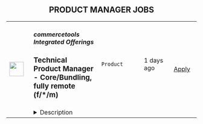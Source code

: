 <div align="center"><h2>PRODUCT MANAGER JOBS</h2></div><table><tr>
                <td width="100" height="100" rowspan="2">
                    <img src="https://wwr-pro.s3.amazonaws.com/logos/0081/6920/logo.gif" width="38px" height="auto">
                </td>
                <td width="300">
                    <h5>commercetools Integrated Offerings</h5>
                    <h3> Technical Product Manager - Core/Bundling, fully remote (f/*/m)</h3>
                </td>
                <td width="300">
                    <code>Product</code>
                </td>
                <td width="200">
                <text>1 days ago</text>
                </td>
                <td width="100" rowspan="2">
                <a href="https://weworkremotely.com/remote-jobs/commercetools-integrated-offerings-technical-product-manager-core-bundling-fully-remote-f-m" align="right" target="_blank">Apply</a>
                </td>
            </tr>
            <tr>
                <td colspan="3">
                <details><summary>Description</summary>
                <img src="https://we-work-remotely.imgix.net/logos/0081/6920/logo.gif?ixlib=rails-4.0.0&w=50&h=50&dpr=2&fit=fill&auto=compress" />

<p>
  <strong>Headquarters:</strong> Munich
    <br /><strong>URL:</strong> <a href="https://commercetools.com/careers/jobs">https://commercetools.com/careers/jobs</a>
</p>

<div>
<strong><br>Location</strong>: No location restrictions, we hire remotely worldwide 🌍<br><br>
</div><div>
<strong>Language:</strong> We operate internally and externally in English (US)<br><br>
</div><div>
<strong>Hours:</strong> 40 hours per week for full-time. You are free to choose your own hours as long as there's some overlap during the daytime of our CET team for meetings and other internal cultural events<br><br>
</div><div>
<strong>Part-time options:</strong> We will consider part-time options for this role, mention what you are looking for in your application<br><br>
</div><div>
<strong>Level: Mid </strong>(3+ years)<br><br>
</div><div>
<strong>Salary:</strong> We are looking to offer around €51,000 to €77,000 for this role depending on experience and location<br><br>
</div><div>
<br><br>
</div><div>
<strong>---------------------------------------—<br></strong><br>
</div><div>
<br><br>
</div><div>
<strong>🌟 The Opportunity<br></strong><br>
</div><div>
<br>Together with the Senior Product leadership (CPO, VP Product, etc.), this enthusiastic global Product team is defining our product vision and roadmap. <br><br>
</div><div>commercetools for Growth is a newly created solution (and team) that will enable Scaling Brands &amp; Merchants to quickly launch on a flexible, best-in-class composable stack with low effort and without the need for a big development team, keeping their iteration speed high to optimize business outcomes. The key to achieving this is to build a bundle of market-leading MACH products (commercetools products and partner products) that are perfectly connected and pre-configured. This will enable Scaling Brand and Merchants to launch quickly, iterate fast through business-user tooling and make sure that this is the last re-platforming they will ever have to do. <br><br>
</div><div>This is a great opportunity to marshal a product that has the potential to have a long-lasting impact on the commerce landscape for aspiring brands and retailers. If you are looking for a place where your contribution makes a difference, and if you never want to stop learning and growing, join our product management team!<br><br>
</div><div>
<br><strong><br>🚀 Your Mission<br></strong><br>
</div><ul>
<li>Design and improve the vision and implementation of the actual bundle of MACH products that form commercetools for Growth</li>
<li>Make sure (together with engineering), that the technical architecture of the commercetools for Growth bundle is best-in-class</li>
<li>Own the connectors between the MACH products in the bundle from a product perspective</li>
<li>Lead initiatives to enhance the experience of customer interaction with such a bundled solution (e.g. SSO, business user interface, etc.)</li>
<li>In the end, build the core of the commercetools for Growth solution, so the “Fast-Launch-Store team” (second team in commercetools for Growth) can take the bundle and pre-configure it and enhance it to enable the customers to launch faster and faster</li>
<li>Think big, scope small, and quickly iterate collectively with your team to make sure that you solve the right problems</li>
<li>Use your product sense, collectively with a qualitative and data-informed approach to creating a solution brands and retailers love</li>
<li>Become part of our product community. We like to grow and learn together, including regular knowledge exchange sessions plus coaching from peers and the Head of Product.<br><br>
</li>
</ul><div><br></div><div>
<strong>👉 What is it like working in our team?<br></strong><br>
</div><div>
<strong>”</strong><em>We focus on solving customers' problems. To do that, we have to constantly learn new things. We have to rely on each other, trust each other, and know each other's strengths. The way we work together as a team makes this seem easy and gives a true sense of collaboration</em><strong>.” — Catherine, Product Manager<br><br></strong><br>
</div><div>
<strong><br>💪 What you will accomplish in your first 90-days<br></strong><br>
</div><ul>
<li>Comprehend the strategy, including market landscape, contenders, differentiation, and our business model guiding up to our vision</li>
<li>Get to know the company, the different teams, and how you can be an ally</li>
<li>Get to know your cross-functional team, take part in planning, co-working sessions, and other ceremonies</li>
<li>Get to know the business buyers by attending customer and prospect meetings and reading notes from previous sessions</li>
<li>Comprehend our commercetools for Growth architecture to know better how each piece works collectively and fits into the broader tech ecosystem to start planning for coming extensions</li>
</ul><div>
<strong><br>🧩 You will likely have this experience<br></strong><br>
</div><ul>
<li>3 or more years of experience as a product manager in areas such as headless eCommerce technologies,  microservice architecture, B2B product management and eCommerce product/project management</li>
<li>High technical knowledge / architecture knowledge, preferably in the eCommerce domain</li>
<li>Desire to comprehend brands and retailers — their motivation, needs, and how they work</li>
<li>Experience working with commerce or a similar complex domain, with a big ecosystem and many extensions</li>
<li>Self-assured presenter and facilitator. You can clearly communicate product resolutions and the rationale behind them, and you’re not afraid to go against consensus by asking the right questions</li>
<li>Self-starter, looking for pragmatic solutions</li>
</ul><div><br></div><div>
<strong><br>🚀 About Us<br></strong><br>
</div><div>At commercetools Frontend, we're a fully remote company a Series C company valued at ¢1.9bn, and were named a Leader in the 2021 Gartner® Magic Quadrant™ for Digital Commerce for the second year in a row. <br><br>
</div><div>We are formerly Frontastic, a remote-first company since 2017 we know how to do remote work properly. We joined commercetools in November 2021 and are still growing and focused on our mission: Let commerce teams build the incredible. Do you want to be part of this exciting journey?<br><br>
</div><div>
<strong><br>👏 We're offering:<br></strong><br>
</div><ul>
<li>A <strong>remote setup</strong> and processes tailored for remote workers (and digital nomads)</li>
<li>An <strong>open learning and development budget</strong>, including an internal learning academy</li>
<li>The <strong>freedom</strong> of planning your work around life and not the other way round — we want you to bring your full self to work, and this includes owning your daily routines</li>
<li>An insurance policy that covers <strong>medical, dental and vision</strong>
</li>
<li>An <strong>allowance of 28 days leave plus public holidays</strong> in your home country</li>
<li>A <strong>company laptop of your choice</strong> and a personal budget for any additional equipment you need — you will be able to purchase it yourself with a virtual company credit card</li>
<li>A variety of <strong>regular virtual events</strong>, including celebrating our successes, paid lunches, and other activities organized by our People team</li>
<li>A 5-day <strong>yearly retreat</strong> where we meet with the whole team and spend time together at a beautiful place for additional social bonding</li>
</ul><div>
<strong><br>🤝 Our hiring process<br><br></strong><br>
</div><div>We have designed our hiring process with the candidate's experience in mind. This is important to us as we know to build the best product possible, we need the best people. Learn more about our hiring process.</div><div>
<br>🕒 We aim to respond to all candidates within 72 hours (except on weekends).<br><br>
</div><div>1️⃣ Submit your application to our team for review<br><br>
</div><div>2️⃣ Discovery call (45min) with our Product Leadership, to discuss the role, our culture, and find out if it's a good alignment with your own preferences and skills<br><br>
</div><div>3️⃣ Culture questions (via email) to see how you approach important topics such as growth and work planning</div><div>
<br>4️⃣ First interview (60min) with one of our Product Managers to have a deeper discussion about the role as well as find out how you'll make an impact inside the team<br><br>
</div><div>5️⃣ Second interview (60min) with our Engineering Leadership to discuss our engineering teams, cross-functional collaboration, and new Growth product<br><br>
</div><div>6️⃣ You'll be invited to complete a presentation on a specific topic as part of the interview process. You'll have a chance to prepare a 20-minute presentation to a panel of Frontastic product and development team members, followed by a 20-minute Q and A and then 10-min at the end for candidate questions.<br><br>
</div><div>7️⃣ Coffee Break (30min) an informal chat with members of the team to get to know who you'll be working with<br><br>
</div><div>
<br><strong><br>💬 We'd love to hear from you<br></strong><br>
</div><div>If you have any questions about the role, email our Talent team at <a href="mailto:people@frontastic.cloud">people@frontastic.cloud</a>. Applications will only be accepted directly through the job application form.<br><br>
</div><div>Want to know more about us? You can find out more on our <a href="https://commercetools.com/?location=emea">website</a>.<br><br>
</div><div>If this role is not for you, but you know of someone who'd be a great fit, we would really appreciate it if you could share this role with them!<br><br>
</div><div>
<br><br>
</div><div>
<strong>ℹ️ Equal Opportunities<br></strong><br>
</div><div>🔍 Are you looking for something else? Check out our <a href="https://commercetools.com/careers">Career Page </a>and our <a href="https://commercetools.com/">Website</a> for more information.<br><br>
</div><div>
<em>We are all different and that is what makes us stronger! We hire great people from a </em><strong><em>wide variety of backgrounds</em></strong><em>, not just because it’s the right thing to do, but because it makes our company better.</em>
</div><div>
<em><br>commercetools celebrates being a </em><strong><em>diverse environment </em></strong><em>and is proud to be an </em><strong><em>equal opportunities employer</em></strong><em>. If your professional profile aligns with our specific hiring requirements and company culture, then we encourage you to apply. We will assess </em><strong><em>your competencies, future potential, approach</em></strong><em> to learning and self-development, and passion, and not your age, color, national origin, religion, gender, gender identity or expression, sexual orientation, familial status, genetics, or disability.</em>
</div>

<p><strong>To apply:</strong> <a href="https://weworkremotely.com/remote-jobs/commercetools-integrated-offerings-technical-product-manager-core-bundling-fully-remote-f-m">https://weworkremotely.com/remote-jobs/commercetools-integrated-offerings-technical-product-manager-core-bundling-fully-remote-f-m</a></p>

                </details>
                </td>
            </tr>,<tr>
                <td width="100" height="100" rowspan="2">
                    <img src="https://wwr-pro.s3.amazonaws.com/logos/0081/7239/logo.gif" width="38px" height="auto">
                </td>
                <td width="300">
                    <h5>Banzai</h5>
                    <h3> Senior Product Manager</h3>
                </td>
                <td width="300">
                    <code>Product</code>
                </td>
                <td width="200">
                <text>3 days ago</text>
                </td>
                <td width="100" rowspan="2">
                <a href="https://weworkremotely.com/remote-jobs/banzai-senior-product-manager-3" align="right" target="_blank">Apply</a>
                </td>
            </tr>
            <tr>
                <td colspan="3">
                <details><summary>Description</summary>
                <img src="https://we-work-remotely.imgix.net/logos/0081/7239/logo.gif?ixlib=rails-4.0.0&w=50&h=50&dpr=2&fit=fill&auto=compress" />

<p>
  <strong>Headquarters:</strong> Seattle
    <br /><strong>URL:</strong> <a href="https://banzai.io">https://banzai.io</a>
</p>

<div>Hi, we're Banzai!<br><br>
</div><div>
<br>Today, marketers have access to more resources and tools than ever before, so why is most marketing so cringe-worthy? Marketing has lost touch with the humans behind the clicks, opens, and form submits, but Banzai wants to change that. That's why our mission is to make marketing more human.<br><br>
</div><div>
<br>At Banzai, we think the secret to better marketing is educating, learning from, and building relationships with buyers. This new approach is called Engagement Marketing.<br><br>
</div><div>
<br>Banzai is leading the Engagement Marketing movement. Our products reach millions of users every year and help our customers drive more revenue through better events, webinars, content, and data. Best of all, Banzai makes marketing a little more human for all of us.<br><br>
</div><div>
<br>Join Banzai to help build a future that puts people at the center of marketing.<br><br>
</div><div>
<strong>Role Summary:<br></strong><br>
</div><ul>
<li>Understand the business strategy, collaborate with commercial counterparts to identify business opportunities</li>
<li>Lead ideation &amp; discovery process of products</li>
<li>Constantly evolve and sharpen the product strategy</li>
<li>Drive product development with your team of engineers</li>
<li>Own your product, own the customer, make them click</li>
</ul><div>
<strong>Expectations of Role:<br></strong><br>
</div><ul>
<li>3+ years experience as a Product Manager</li>
<li>Experience working with both qualitative insight as well as quantitative data</li>
<li>Proven track record of going through a full product lifecycle from ideation to post-launch growth</li>
<li>You’re a self-driven person and will always speak up when you need something</li>
<li>Knows how to align a cross-functional team around a shared vision</li>
<li>You eat data for breakfast and process it into insight</li>
<li>Experience organizing beta groups, hosting customer interviews, and faciliating qualitative feedback with surveys</li>
</ul><div>
<strong>What an average day/week looks like:<br></strong><br>
</div><ul>
<li>Work closely with stakeholders from all areas of the business to identify potential opportunities</li>
<li>Identify customer problems without falling in the survivorship bias trap</li>
<li>Collaborate with UX researchers and designers to quickly identify and iterate over potential solutions</li>
<li>Prioritize both the opportunities as well as the deliverables in alignment with the product strategy</li>
<li>Learn something new</li>
<li>Create something awesome</li>
</ul><div>
<strong>Benefits<br></strong><br>
</div><ul>
<li>401(k) plan (US based)</li>
<li>Health, Dental, Vision, Life, and Long-Term Disability insurance (US based)</li>
<li>Unlimited PTO</li>
<li>Remote first company</li>
<li>12 weeks of fully paid parental leave</li>
<li>2 paid mental health days every quarter, plus one full week of paid mental health rest every year</li>
<li>Working with a truly mission-driven team motivated by excellence</li>
<li>Real room for growth in professional and personal development</li>
<li>Clear objectives, direction and empowerment from executive leadership</li>
</ul><div> <br><br>
</div>

<p><strong>To apply:</strong> <a href="https://weworkremotely.com/remote-jobs/banzai-senior-product-manager-3">https://weworkremotely.com/remote-jobs/banzai-senior-product-manager-3</a></p>

                </details>
                </td>
            </tr>,<tr>
                <td width="100" height="100" rowspan="2">
                    <img src="https://weworkremotely.com/assets/IsotypeV2-1ebe3dd57673f3e8d02b7490bc0faaef55d6a95d3a4aaf17298bd3ed503ae7fe.svg" width="38px" height="auto">
                </td>
                <td width="300">
                    <h5>Paymentology</h5>
                    <h3> Product Manager</h3>
                </td>
                <td width="300">
                    <code>Product</code>
                </td>
                <td width="200">
                <text>4 days ago</text>
                </td>
                <td width="100" rowspan="2">
                <a href="https://weworkremotely.com/remote-jobs/paymentology-product-manager" align="right" target="_blank">Apply</a>
                </td>
            </tr>
            <tr>
                <td colspan="3">
                <details><summary>Description</summary>
                

<p>
  <strong>Headquarters:</strong> London - Dubai - Johannesburg
    <br /><strong>URL:</strong> <a href="https://paymentology.com">https://paymentology.com</a>
</p>

<div>We are looking for a passionate <strong>Product Manager, </strong>with experience in the payments industry, to help us in our next stage of growth and global expansion.<br><br><strong>WHAT YOU GET TO DO:<br></strong><br>
</div><div>Product Managers at Paymentology have a wide range of responsibilities which are central to developing the company’s core features. You will help guide the product, operational, strategic, commercial and overall proposition of your ‘owned’ product area. <br><br>
</div><div>Your focus will be on formalising projects and guiding the Development Team on implementation. You will also concentrate efforts on the other side of the project value-chain by working with Account Management, Sales, Marketing and Support to communicate about your product. As such, the ideal candidate thrives on a multifaceted role that spans the entire lifecycle of a product and is able to wear many hats to see Paymentology’s goals reached in conception, implementation and launch. <br><br>
</div><div>
<strong>Evolving our product offering</strong> </div><ul>
<li>Craft our product strategy and execution to make sure we are delivering payment products that are simple, fast and reliable </li>
<li>Communicate a vision for the team for the next 3-12 months and build a roadmap to match that vision </li>
</ul><div><br></div><div>
<strong>Managing delivery</strong> </div><ul><li>Work in a small, autonomous, cross-functional team alongside New Business, Design, Engineering, UX Research and Data to decide what we build next and execute on that decision </li></ul><div><br></div><div>
<strong>Customer interaction</strong> </div><ul><li>Communicate with our customers to more deeply understand the problems that we can address for them </li></ul><div><br></div><div>
<strong>Stakeholder management</strong> </div><ul>
<li>Develop a sufficient understanding of the technical context to help make better, faster decisions </li>
<li>Work closely with engineers on solutions </li>
</ul><div><br></div><div> <strong>Research</strong> </div><ul><li>Dig deep on data to understand trends and develop a better picture of the business, the product and our customers </li></ul><div><br></div><div>
<strong> KPI Reporting</strong> </div><ul><li>Measure and report on the results of your work (creating dashboards, writing SQL queries, etc.) </li></ul><div><br></div><div><strong>What it takes to succeed:</strong></div><ul>
<li>Experience in payments is crucial for succeeding in this role </li>
<li>5+ years of experience as a Product Manager, preferably in a start-up environment, with a minimum of 5 years working in the software industry </li>
<li>Champion for collaborative, iterative product discovery </li>
<li>Embracing your role as a member of a cross-disciplinary team </li>
<li>Previous exposure to lightweight product development methods, such as user story mapping or rapid prototyping </li>
<li>Curiosity about new technology </li>
<li>A strong desire to learn </li>
<li>A degree of technical fluency that allows you to communicate with, and understand, your target audience (developers) </li>
<li>A love for identifying and understanding customer problems </li>
<li>An empathy for the user and a desire to seek their input at all stages of the product lifecycle </li>
<li>Experience with micro-service architecture and web application and services development </li>
</ul><div> <strong>Bonus Points:</strong> </div><ul>
<li>Experience in building and scaling a platform, ideally fintech, traditional financial services or cryptocurrencies </li>
<li>Strong knowledge of SQL and NoSQL databases  </li>
<li>Experience at an organisation that has scaled quickly </li>
</ul><div><br></div><div>English is our company language, so it is important that you are able to communicate fluently. This is a full-time, remote contractor position and we are looking for candidates across the world. Working flexible hours is essential for our remote team to function. </div>

<p><strong>To apply:</strong> <a href="https://weworkremotely.com/remote-jobs/paymentology-product-manager">https://weworkremotely.com/remote-jobs/paymentology-product-manager</a></p>

                </details>
                </td>
            </tr>,<tr>
                <td width="100" height="100" rowspan="2">
                    <img src="https://remotive.com/job/1388899/logo" width="38px" height="auto">
                </td>
                <td width="300">
                    <h5>Ortnec</h5>
                    <h3>Product Manager (B2C)</h3>
                </td>
                <td width="300">
                    <code>ecommerce,education,marketing,product manager</code>
                </td>
                <td width="200">
                <text>15 days ago</text>
                </td>
                <td width="100" rowspan="2">
                <a href="https://remotive.com/remote-jobs/product/product-manager-b2c-1388899" align="right" target="_blank">Apply</a>
                </td>
            </tr>
            <tr>
                <td colspan="3">
                <details><summary>Description</summary>
                <p><strong>About Us</strong></p>
<p>We are a thriving company in the eCommerce space, with operations worldwide. As a 19-year-old “startup”, we offer employees a balance between the stability of a larger organisation, while maintaining our culture of an innovative, leading-edge startup. <br>The head office is located in Montreal and we have offices in Canada, United States and Europe (Cyprus, Georgia, Ukraine).</p>
<p><strong>Our commitment to diversity &amp; inclusion</strong><br>We are building a diverse and inclusive company. As an equal opportunity employer (EOE) we do not discriminate based on race, color, ethnicity, ancestry, national origin, religion, sex, gender identity, gender expression, sexual orientation, age, disability, veteran status, genetic information, marital status or any legally protected status.<br>We are a people first company that strives to create the best experience for our employees by creating an inclusive, collaborative, challenging environment to learn and problem solve on a daily basis. We are a remote-enabled company, so if you want to work remotely once, twice or five days a week, you’ll have all the necessary tools and support you need to do so.</p>
<p><br><strong>About the Product</strong></p>
<p>Our website is the original clip marketplace delivering authentic content from studios to consumers worldwide. We are offering niche content not found anywhere else. </p>
<p><br><strong>Our Core Values</strong><br>• I TRUST YOU - We are honest, transparent and communicate with each other<br>• ONE TEAM - We collaborate, learn from each other, and are driven by continuous improvement and respect<br>• DRIVEN BY SUCCESS - We are like a competitive sports team. We build together, we are flexible and adaptive, and driven to win<br>• IDEAS DONE RIGHT - We value ideas and creativity, but we implement them right on the first try<br>• CUSTOMER-FOCUSED - DELIVERING HAPPINESS - We understand that our C4S community is at the core of our success<br>• THIS PLACE ROCKS! - We want to work in a place that is leading, amazing and we each take responsibility to make it amazing for our teammates<br> </p>
<p><strong>Job Summary</strong></p>
<p>As a Product Manager, B2C, you will be responsible for the business-to-consumer aspect of our 2-sided e-commerce marketplace. Driven by performance metrics, you understand that success is a balancing act between our business-minded Content Creators and our customers, whose purchases are driven by emotions. Your role is to achieve stability, growth and drive innovation. The two squads that deal directly with our customers are the Revenue squad and the Customers squad. The Revenue squad works on the shopping cart, the checkout page and all of the Calls To Action (CTAs) related to conversion on our e-commerce website. The goal of the Revenue squad is to increase revenue by converting our website visitors into paying customers. The Customers squad focuses on the user interface (UI) of our customer-facing website, and providing the best user experience (UX) possible. We are always looking to improve our UI/UX. The squad’s goal is to increase website visitors.</p>
<p><br>You will report to the Director of Product Management and will work alongside the Product Manager B2B. The Product Owner of each squad will help you implement the product vision and monitor progress. You will work with other departments including Design, Marketing, and BI to understand, prioritise and define the customer needs, while collaborating with the Engineering team to bring them to fruition. You will lead the product requirement gathering efforts and collaborate closely with stakeholders to ensure alignment with product vision, strategy, and business needs.</p>
<p><strong>Responsibilities</strong></p>
<ul>
<li>Track daily performance and be the Studios voice in delivering happiness</li>
<li>Monitor Key Performance Indicators (KPIs) daily and drive improvements</li>
<li>Create, plan, and communicate the product vision and roadmap</li>
<li>Create strategic plans which target company objectives and prioritise business value</li>
<li>Facilitate internal needs analysis with various departments, especially BI</li>
<li>Gather and analyse data for each feature, to build a business case, check viability, and forecast expected results</li>
<li>Gather requirements using established methods such as interviewing, surveys, prototyping and diagrams, to create effective well-researched specifications with clear acceptance criteria</li>
<li>Define product functionalities and plan feature iterations</li>
<li>Work with other Product Managers to ensure all dependencies are understood so new features can be released in a timely fashion</li>
<li>Work closely with the Product Owner who will focus on the work coordination of your vision and strategy</li>
<li>Determine key performance indicators (KPIs) for features</li>
<li>Monitor, maintain, and optimise all product features. Foster a sense of ownership with the team.</li>
</ul>
<p><strong>Skills and Qualifications</strong></p>
<ol>
<li>3 - 5 years experience as a professional Product Manager</li>
<li>Strong leadership skills</li>
<li>Experience with Scrum and Agile development</li>
<li>Strong analytical, technical, verbal, and written communication skills</li>
<li>Experience with Jira and Confluence</li>
<li>Fluent in English, spoken and written </li>
</ol>
<p><strong>Nice to have</strong></p>
<p>• Experience in the online entertainment space</p>
<p><strong>Personal Skills</strong></p>
<ul>
<li>You like the big picture, pushing the limits of what can be done, and outshining the competition</li>
<li>You live by the philosophy that great product development is a team sport and requires flexibility and relationship building</li>
<li>Able to work with all stakeholders and team members</li>
<li>Comfortable with multi-tasking, context switch, and able to handle a high volume of work and pressure</li>
<li>You listen well, are open minded, and respect other opinions, but you are decisive and confident</li>
</ul>
<p> </p>
<p><strong>Location: </strong>Remote. You are NOT required in the office - you can work 100% remotely.</p>
<p><strong>Time zone: </strong>Eastern (9-5 EST or close to that)</p>
<p><strong>We offer a competitive compensation plan and various perks including:</strong><br>• Annual bonus plans<br>• Employee benefits and insurance plan<br>• Paid vacation, personal days, and sick days<br>• Gym/fitness allowance<br>• Day off for your birthday<br>• Education allowance to keep your skills and learning current</p>
<p> </p>
<img src="https://remotive.com/job/track/1388899/blank.gif?source=public_api" alt=""/>
                </details>
                </td>
            </tr></table>